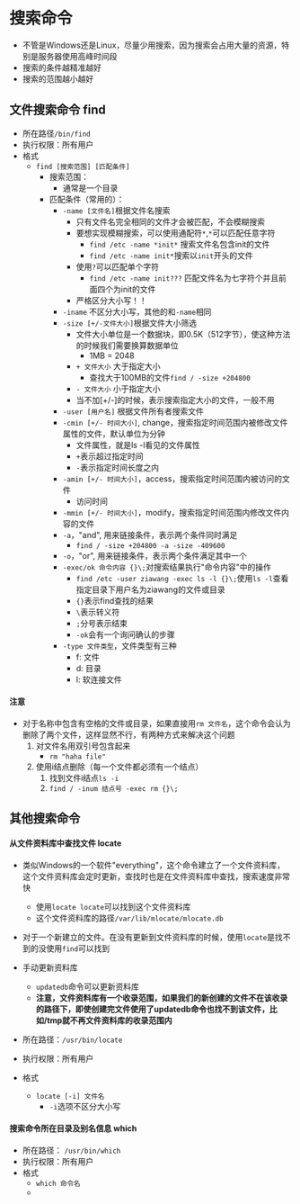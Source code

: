 # 搜索命令
- 不管是Windows还是Linux，尽量少用搜索，因为搜索会占用大量的资源，特别是服务器使用高峰时间段
- 搜索的条件越精准越好
- 搜索的范围越小越好

## 文件搜索命令 find

- 所在路径`/bin/find`
- 执行权限：所有用户
- 格式
	- `find [搜索范围] [匹配条件]`
		- 搜索范围：
			- 通常是一个目录
		- 匹配条件（常用的）：
			- `-name [文件名]`根据文件名搜索
				- 只有文件名完全相同的文件才会被匹配，不会模糊搜索
				- 要想实现模糊搜索，可以使用通配符`*`,`*`可以匹配任意字符
					- `find /etc -name *init*` 搜索文件名包含init的文件
					- `find /etc -name init*`搜索以`init`开头的文件
				- 使用`?`可以匹配单个字符
					- `find /etc -name init???` 匹配文件名为七字符个并且前面四个为init的文件
				- 严格区分大小写！！
			- `-iname` 不区分大小写，其他的和`-name`相同  
			- `-size [+/-文件大小]`根据文件大小筛选
				- 文件大小单位是一个数据块，即0.5K（512字节），使这种方法的时候我们需要换算数据单位
					- 1MB = 2048
				- `+ 文件大小` 大于指定大小
					- 查找大于100MB的文件`find / -size +204800`
				- `- 文件大小` 小于指定大小
				- 当不加[+/-]的时候，表示搜索指定大小的文件，一般不用
			- `-user [用户名]` 根据文件所有者搜索文件
			- `-cmin [+/- 时间大小]`, change，搜索指定时间范围内被修改文件属性的文件，默认单位为分钟
				- 文件属性，就是ls -l看见的文件属性
				- `+`表示超过指定时间
				- `-`表示指定时间长度之内
			- `-amin [+/- 时间大小]`，access，搜索指定时间范围内被访问的文件
				- 访问时间
			- `-mmin [+/- 时间大小]`，modify，搜索指定时间范围内修改文件内容的文件
			- `-a`，"and", 用来链接条件，表示两个条件同时满足
				- `find / -size +204800 -a -size -409600`
			- `-o`，"or", 用来链接条件，表示两个条件满足其中一个
			- `-exec/ok 命令内容 {}\;`对搜索结果执行"命令内容"中的操作
				- `find /etc -user ziawang -exec ls -l {}\;`使用`ls -l`查看指定目录下用户名为ziawang的文件或目录
				- `{}`表示find查找的结果
				- `\`表示转义符
				- `;`分号表示结束
				- `-ok`会有一个询问确认的步骤
			- `-type 文件类型`，文件类型有三种
				- f: 文件
				- d: 目录
				- l: 软连接文件
			
#### 注意
- 对于名称中包含有空格的文件或目录，如果直接用`rm 文件名`，这个命令会认为删除了两个文件，这样显然不行，有两种方式来解决这个问题
	1. 对文件名用双引号包含起来
		- `rm "haha file"`
	2. 使用i结点删除（每一个文件都必须有一个结点）
		1. 找到文件i结点`ls -i`
		2. `find / -inum 结点号 -exec rm {}\;` 
 

## 其他搜索命令
#### 从文件资料库中查找文件 locate
- 类似Windows的一个软件"everything"，这个命令建立了一个文件资料库，这个文件资料库会定时更新，查找时也是在文件资料库中查找，搜索速度非常快
	- 使用`locate locate`可以找到这个文件资料库
	- 这个文件资料库的路径`/var/lib/mlocate/mlocate.db`
- 对于一个新建立的文件。在没有更新到文件资料库的时候，使用`locate`是找不到的没使用`find`可以找到
- 手动更新资料库
	- `updatedb`命令可以更新资料库
	- **注意，文件资料库有一个收录范围，如果我们的新创建的文件不在该收录的路径下，即使创建完文件使用了updatedb命令也找不到该文件，比如/tmp就不再文件资料库的收录范围内**
		

- 所在路径：`/usr/bin/locate`
- 执行权限：所有用户
- 格式
	- `locate [-i] 文件名`
		- `-i`选项不区分大小写

#### 搜索命令所在目录及别名信息 which
- 所在路径： `/usr/bin/which`
- 执行权限：所有用户
- 格式
	- `which 命令名 `
	- 





